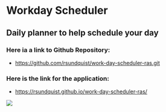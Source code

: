 # Workday Scheduler

##  Daily planner to help schedule your day

###  Here ia a link to Github Repository:
 - https://github.com/rsundquist/work-day-scheduler-ras.git

###  Here is the link for the application:
 - https://rsundquist.github.io/work-day-scheduler-ras/



![](images\workday-scheduler-screenshot.png?raw=true)
